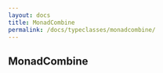 ```yaml
---
layout: docs
title: MonadCombine
permalink: /docs/typeclasses/monadcombine/
---
```


## MonadCombine
